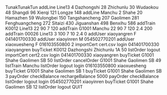 TunakTunakTun
addLine Line13 4 Dazhongshi 28 Zhichunlu 30 Wudaokou 48 Shangdi 96 Xierqi 121 Longze 148
addLine Manchu 2 Shahe 20 Hamazhen 59 Wulongbei 150 Tangshancheng 207 Gaolimen 281 Fenghuangcheng 272 Sitaizi 430 Jiguanshan 498 Benxihu 586
addTrain K0012 Line13 22 90 7 120
addTrain G1001 Manchu 22 90 7 120 2.4 200
addTrain 00026 Line13 3 100 7 10 2.4 0
addUser xiaoyangren F 041401700330
addUser xiaoyinren M 054502770201
addUser xiaoxuesheng F 016103550800 2
importCert cert.csv
login 041401700330 xiaoyangren
buyTicket K0012 Dazhongshi Zhichunlu 1A 50
listOrder
logout
importCert cert2.csv
login 041401700330 xiaoyangren
buyTicket G1001 Shahe Gaolimen SB 50
listOrder
cancelOrder G1001 Shahe Gaolimen SB 49
listTrain Manchu
listOrder
logout
login 016103550800 xiaoxuesheng
buyTicket G1001 Shahe Gaolimen SB 1
buyTicket G1001 Shahe Gaolimen SB 3
payOrder
checkBalance
rechargeBalance 5000
payOrder
checkBalance
listOrder
logout
login 054502770201 xiaoyinren
buyTicket G1001 Shahe Gaolimen SB 12
listOrder
logout
QUIT
